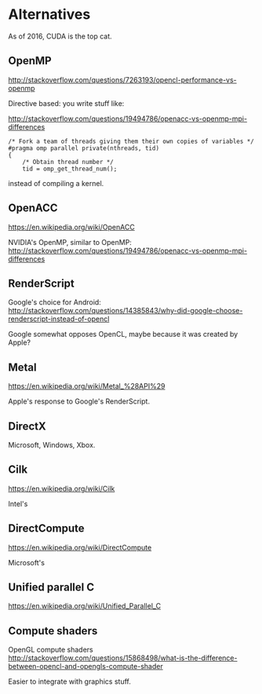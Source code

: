 # Alternatives

As of 2016, CUDA is the top cat.

## OpenMP

<http://stackoverflow.com/questions/7263193/opencl-performance-vs-openmp>

Directive based: you write stuff like:

http://stackoverflow.com/questions/19494786/openacc-vs-openmp-mpi-differences

    /* Fork a team of threads giving them their own copies of variables */
    #pragma omp parallel private(nthreads, tid)
    {
        /* Obtain thread number */
        tid = omp_get_thread_num();

instead of compiling a kernel.

## OpenACC

<https://en.wikipedia.org/wiki/OpenACC>

NVIDIA's OpenMP, similar to OpenMP: <http://stackoverflow.com/questions/19494786/openacc-vs-openmp-mpi-differences>

## RenderScript

Google's choice for Android: <http://stackoverflow.com/questions/14385843/why-did-google-choose-renderscript-instead-of-opencl>

Google somewhat opposes OpenCL, maybe because it was created by Apple?

## Metal

<https://en.wikipedia.org/wiki/Metal_%28API%29>

Apple's response to Google's RenderScript.

## DirectX

Microsoft, Windows, Xbox.

## Cilk

<https://en.wikipedia.org/wiki/Cilk>

Intel's

## DirectCompute

<https://en.wikipedia.org/wiki/DirectCompute>

Microsoft's

## Unified parallel C

<https://en.wikipedia.org/wiki/Unified_Parallel_C>

## Compute shaders

OpenGL compute shaders <http://stackoverflow.com/questions/15868498/what-is-the-difference-between-opencl-and-opengls-compute-shader>

Easier to integrate with graphics stuff.
